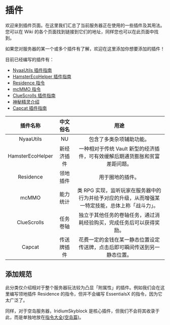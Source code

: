 # 插件

欢迎来到插件页面。在这里我们汇总了当前服务器正在使用的一些插件及其用法。您可以在 Wiki 的各个页面找到链接到它们的地址，同样您也可以在此页面中找到。

如果您对服务器的某一个或多个插件有了解，欢迎在这里添加你想要添加的插件！

目前已经编写的插件有：

- [NyaaUtils 插件指南](plugins/nyaautils.md)
- [HamsterEcoHelper 插件指南](/plugins/hamsterecohelper-guide.md)
- [Residence 指令](/plugins/residence-commands.md)
- [mcMMO 指令](/plugins/mcmmo-commands.md)
- [ClueScrolls 插件指南](/plugins/cluescrolls.md)
- [神秘精灵介绍](/plugins/sprite.md)
- [Capcat 插件指南](/plugins/capcat.md)

| 插件名称 | 中文俗名 | 用途 |
| :-: | :-: | :-: |
| NyaaUtils | NU | 包含了多类杂项辅助功能。 |
| HamsterEcoHelper | 新经济插件 | 一种相对于传统 Vault 新型的经济插件，可有效缓解后期通货膨胀和贫富差距问题。 |
| Residence | 领地插件 | 用于圈地的插件。 |
| mcMMO | 能力统计 | 类 RPG 实现，监听玩家在服务器中的行为并给予对应的升级，从而增强某一特定技能，总体上称「战斗力」。 |
| ClueScrolls | 任务卷轴 | 独立于其他任务的卷轴任务，通过消耗经验购买，完成任务后可以获得奖励。|
| Capcat | 传送牌插件 | 花费一定的金钱在某一静态位置设定传送牌，点击后即可瞬间传送到另一静态位置。 |

## 添加规范

此分类仅介绍相对于整个服务器玩法较为凸显「附属性」的插件。例如我们会在这里编写领地插件 Residence 的指令，但并不会编写 EssentialsX 的指令，因为它太广泛了。

同样，对于空岛服务器，IridiumSkyblock 是核心插件，但我们不会将其收录于此，而是单独地放在[指令大全(空岛篇)](/others/commands-for-skyblock.md)。
